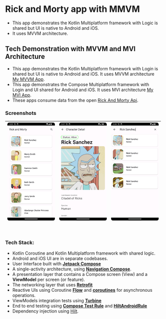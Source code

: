 # Rick and Morty app with MMVM
*  This app demonstrates the Kotlin Multiplatform framework with Logic is shared but UI is native to Android and iOS.
*  It uses MVVM architecture.



## Tech Demonstration with MVVM and MVI Architecture
*  This app demonstrates the Kotlin Multiplatform framework with Login is shared but UI is native to Android and iOS. It uses MVVM architecture [My MVVM App](https://github.com/bhojak/RickMortyApp-KMM/tree/master).
*  This app demonstrates the Compose Multiplatform framework with Login and UI shared for Android and iOS. It uses MVI architecture [My MVI App](https://github.com/bhojak/RickAndMortyApp-CMP). 
*  These apps consume data from the open [Rick And Morty Api](https://rickandmortyapi.com/).



### Screenshots   


| <img width="240" src="./screenshots/characters_list.png" /> | <img width="240" src="./screenshots/character_detail.png" /> | <img width="240" src="./screenshots/characters_search.png" /> |
|-------------------------------------------------------------|--------------------------------------------------------------|---------------------------------------------------------------|

<br/>

### Tech Stack:

*   Kotlin Coroutine and Kotlin Multiplatform framework with shared logic.
*   Android and iOS UI are in separate codebases.
*   User Interface built with **[Jetpack Compose](https://developer.android.com/jetpack/compose)**
*   A single-activity architecture, using **[Navigation Compose](https://developer.android.com/jetpack/compose/navigation)**.
*   A presentation layer that contains a Compose screen (View) and a **ViewModel** per screen (or feature).
*   The networking layer that uses **[Retrofit](https://square.github.io/retrofit/)**
*   Reactive UIs using Coroutine **[Flow](https://developer.android.com/kotlin/flow)** and **[coroutines](https://kotlinlang.org/docs/coroutines-overview.html)** for asynchronous operations.
*   ViewModels integration tests using **[Turbine](https://github.com/cashapp/turbine)**
*   End to end testing using **[Compose Test Rule](https://developer.android.com/reference/kotlin/androidx/compose/ui/test/junit4/ComposeTestRule)** and **[HiltAndroidRule](https://dagger.dev/api/latest/dagger/hilt/android/testing/HiltAndroidRule.html)**
*   Dependency injection using [Hilt](https://developer.android.com/training/dependency-injection/hilt-android).





